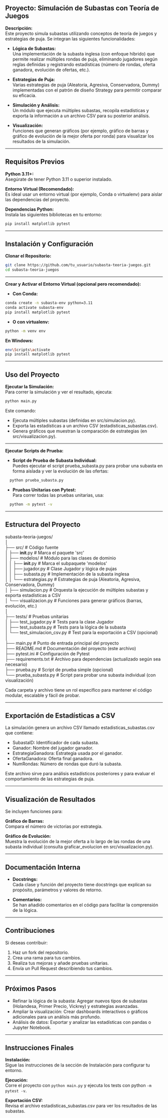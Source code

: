 ## Proyecto: Simulación de Subastas con Teoría de Juegos

**Descripción:**  
Este proyecto simula subastas utilizando conceptos de teoría de juegos y estrategias de puja. Se integran las siguientes funcionalidades:

- **Lógica de Subastas:**  
  Una implementación de la subasta inglesa (con enfoque híbrido) que permite realizar múltiples rondas de puja, eliminando jugadores según reglas definidas y registrando estadísticas (número de rondas, oferta ganadora, evolución de ofertas, etc.).

- **Estrategias de Puja:**  
  Varias estrategias de puja (Aleatoria, Agresiva, Conservadora, Dummy) implementadas con el patrón de diseño Strategy para permitir comparar su eficacia.

- **Simulación y Análisis:**  
  Un módulo que ejecuta múltiples subastas, recopila estadísticas y exporta la información a un archivo CSV para su posterior análisis.

- **Visualización:**  
  Funciones que generan gráficos (por ejemplo, gráfico de barras y gráfico de evolución de la mejor oferta por ronda) para visualizar los resultados de la simulación.

---
## Requisitos Previos

**Python 3.11+:**  
Asegúrate de tener Python 3.11 o superior instalado.

**Entorno Virtual (Recomendado):**  
Es ideal usar un entorno virtual (por ejemplo, Conda o virtualenv) para aislar las dependencias del proyecto.

**Dependencias Python:**  
Instala las siguientes bibliotecas en tu entorno:
```bash
pip install matplotlib pytest
```
---
## Instalación y Configuración

**Clonar el Repositorio:**
```bash
git clone https://github.com/tu_usuario/subasta-teoria-juegos.git  
cd subasta-teoria-juegos
```

---
**Crear y Activar el Entorno Virtual (opcional pero recomendado):**

- **Con Conda:**
```bash
conda create -n subasta-env python=3.11  
conda activate subasta-env  
pip install matplotlib pytest
```

- **O con virtualenv:**
```bash
python -m venv env
```
**En Windows:**
```bash
env\Scripts\activate  
pip install matplotlib pytest
```
---
## Uso del Proyecto

**Ejecutar la Simulación:**  
Para correr la simulación y ver el resultado, ejecuta:
```bash
python main.py
```
Este comando:
- Ejecuta múltiples subastas (definidas en src/simulacion.py).
- Exporta las estadísticas a un archivo CSV (estadisticas_subastas.csv).
- Genera gráficos que muestran la comparación de estrategias (en src/visualizacion.py).

---
**Ejecutar Scripts de Prueba:**

- **Script de Prueba de Subasta Individual:**  
  Puedes ejecutar el script prueba_subasta.py para probar una subasta en forma aislada y ver la evolución de las ofertas:
```bash
  python prueba_subasta.py
```
- **Pruebas Unitarias con Pytest:**  
  Para correr todas las pruebas unitarias, usa:
```bash
  python -m pytest -v
```
---
## Estructura del Proyecto

subasta-teoria-juegos/  
│  
├── src/                        # Código fuente  
│   ├── __init__.py             # Marca el paquete 'src'  
│   ├── modelos/                # Módulo para las clases de dominio  
│   │   ├── __init__.py         # Marca el subpaquete 'modelos'  
│   │   ├── jugador.py          # Clase Jugador y lógica de pujas  
│   │   ├── subasta.py          # Implementación de la subasta inglesa  
│   │   └── estrategias.py      # Estrategias de puja (Aleatoria, Agresiva, Conservadora, Dummy)  
│   ├── simulacion.py           # Orquesta la ejecución de múltiples subastas y exporta estadísticas a CSV  
│   └── visualizacion.py        # Funciones para generar gráficos (barras, evolución, etc.)  
│  
├── tests/                      # Pruebas unitarias  
│   ├── test_jugador.py         # Tests para la clase Jugador  
│   ├── test_subasta.py         # Tests para la lógica de la subasta  
│   └── test_simulacion_csv.py  # Test para la exportación a CSV (opcional)  
│  
├── main.py                     # Punto de entrada principal del proyecto  
├── README.md                   # Documentación del proyecto (este archivo)  
├── pytest.ini                  # Configuración de Pytest  
├── requirements.txt            # Archivo para dependencias (actualizado según sea necesario)  
├── prueba.py                   # Script de prueba simple (opcional)  
└── prueba_subasta.py           # Script para probar una subasta individual (con visualización)

Cada carpeta y archivo tiene un rol específico para mantener el código modular, escalable y fácil de probar.

---
## Exportación de Estadísticas a CSV

La simulación genera un archivo CSV llamado estadisticas_subastas.csv que contiene:

- SubastaID: Identificador de cada subasta.  
- Ganador: Nombre del jugador ganador.  
- EstrategiaGanadora: Estrategia usada por el ganador.  
- OfertaGanadora: Oferta final ganadora.  
- NumRondas: Número de rondas que duró la subasta.  

Este archivo sirve para análisis estadísticos posteriores y para evaluar el comportamiento de las estrategias de puja.

---
## Visualización de Resultados

Se incluyen funciones para:

**Gráfico de Barras:**  
Compara el número de victorias por estrategia.

**Gráfico de Evolución:**  
Muestra la evolución de la mejor oferta a lo largo de las rondas de una subasta individual (consulta graficar_evolucion en src/visualizacion.py).

---
## Documentación Interna

- **Docstrings:**  
  Cada clase y función del proyecto tiene docstrings que explican su propósito, parámetros y valores de retorno.

- **Comentarios:**  
  Se han añadido comentarios en el código para facilitar la comprensión de la lógica.

---
## Contribuciones

Si deseas contribuir:

1. Haz un fork del repositorio.  
2. Crea una rama para tus cambios.  
3. Realiza tus mejoras y añade pruebas unitarias.  
4. Envía un Pull Request describiendo tus cambios.

---
## Próximos Pasos

- Refinar la lógica de la subasta: Agregar nuevos tipos de subastas (Holandesa, Primer Precio, Vickrey) y estrategias avanzadas.  
- Ampliar la visualización: Crear dashboards interactivos o gráficos adicionales para un análisis más profundo.  
- Análisis de datos: Exportar y analizar las estadísticas con pandas o Jupyter Notebook.

---
## Instrucciones Finales

**Instalación:**  
Sigue las instrucciones de la sección de Instalación para configurar tu entorno.

**Ejecución:**  
Corre el proyecto con ```python main.py``` y ejecuta los tests con python ```-m pytest -v```.

**Exportación CSV:**  
Revisa el archivo estadisticas_subastas.csv para ver los resultados de las subastas.
